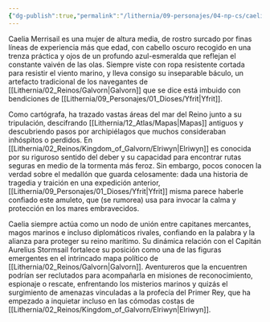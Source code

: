 ```yaml
---
{"dg-publish":true,"permalink":"/lithernia/09-personajes/04-np-cs/caelia-merrisail/","title":"Caelia Merrisail","tags":["lithernia","personaje","Galvorn"]}
---
```


Caelia Merrisail es una mujer de altura media, de rostro surcado por finas líneas de experiencia más que edad, con cabello oscuro recogido en una trenza práctica y ojos de un profundo azul-esmeralda que reflejan el constante vaivén de las olas. Siempre viste con ropa resistente cortada para resistir el viento marino, y lleva consigo su inseparable báculo, un artefacto tradicional de los navegantes de [[Lithernia/02_Reinos/Galvorn\|Galvorn]] que se dice está imbuido con bendiciones de [[Lithernia/09_Personajes/01_Dioses/Yfrit\|Yfrit]].

Como cartógrafa, ha trazado vastas áreas del mar del Reino junto a su tripulación, descifrando [[Lithernia/12_Atlas/Mapas\|Mapas]] antiguos y descubriendo pasos por archipiélagos que muchos consideraban inhóspitos o perdidos. En [[Lithernia/02_Reinos/Kingdom_of_Galvorn/Elriwyn\|Elriwyn]] es conocida por su riguroso sentido del deber y su capacidad para encontrar rutas seguras en medio de la tormenta más feroz. Sin embargo, pocos conocen la verdad sobre el medallón que guarda celosamente: dada una historia de tragedia y traición en una expedición anterior, [[Lithernia/09_Personajes/01_Dioses/Yfrit\|Yfrit]] misma parece haberle confiado este amuleto, que (se rumorea) usa para invocar la calma y protección en los mares embravecidos.

Caelia siempre actúa como un nodo de unión entre capitanes mercantes, magos marinos e incluso diplomáticos rivales, confiando en la palabra y la alianza para proteger su reino marítimo. Su dinámica relación con el Capitán Aurelius Stormsail fortalece su posición como una de las figuras emergentes en el intrincado mapa político de [[Lithernia/02_Reinos/Galvorn\|Galvorn]]. Aventureros que la encuentren podrían ser reclutados para acompañarla en misiones de reconocimiento, espionaje o rescate, enfrentando los misterios marinos y quizás el surgimiento de amenazas vinculadas a la profecía del Primer Rey, que ha empezado a inquietar incluso en las cómodas costas de [[Lithernia/02_Reinos/Kingdom_of_Galvorn/Elriwyn\|Elriwyn]].